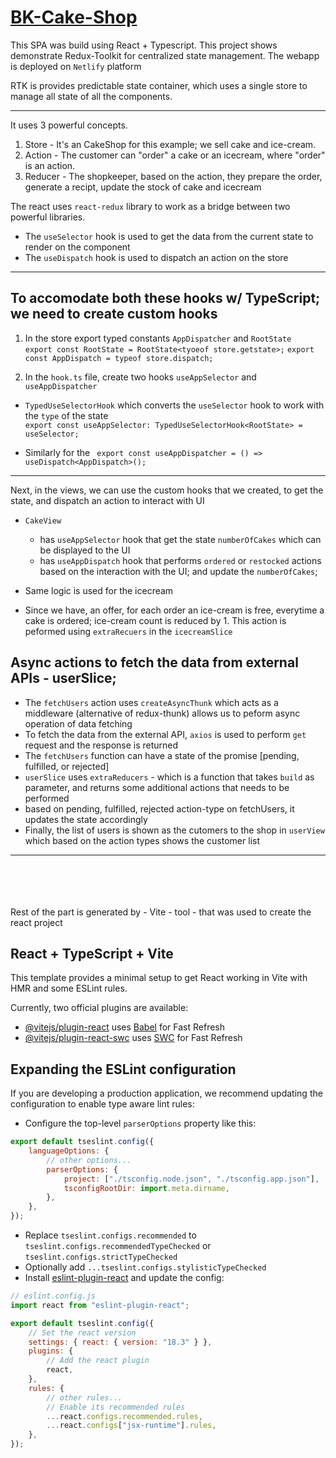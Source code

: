 # [BK-Cake-Shop](https://bk-cake-shop-react-rtk-ts.netlify.app/)

This SPA was build using React + Typescript. This project shows demonstrate Redux-Toolkit for centralized state management. The webapp is deployed on `Netlify` platform

RTK is provides predictable state container, which uses a single store to manage all state of all the components.

---

It uses 3 powerful concepts.

1. Store - It's an CakeShop for this example; we sell cake and ice-cream.
2. Action - The customer can "order" a cake or an icecream, where "order" is an action.
3. Reducer - The shopkeeper, based on the action, they prepare the order, generate a recipt, update the stock of cake and icecream

The react uses `react-redux` library to work as a bridge between two powerful libraries.

-   The `useSelector` hook is used to get the data from the current state to render on the component
-   The `useDispatch` hook is used to dispatch an action on the store

---

## To accomodate both these hooks w/ TypeScript; we need to create custom hooks

1. In the store export typed constants `AppDispatcher` and `RootState`  
   `export const RootState = RootState<tyoeof store.getstate>;`
   `export const AppDispatch = typeof store.dispatch;`

2. In the `hook.ts` file, create two hooks `useAppSelector` and `useAppDispatcher`

-   `TypedUseSelectorHook` which converts the `useSelector` hook to work with the `type` of the state  
    `export const useAppSelector: TypedUseSelectorHook<RootState> = useSelector;`

-   Similarly for the
    ` export const useAppDispatcher = () => useDispatch<AppDispatch>();`

---

Next, in the views, we can use the custom hooks that we created, to get the state, and dispatch an action to interact with UI

-   `CakeView`

    -   has `useAppSelector` hook that get the state `numberOfCakes` which can be displayed to the UI
    -   has `useAppDispatch` hook that performs `ordered` or `restocked` actions based on the interaction with the UI; and update the `numberOfCakes`;

-   Same logic is used for the icecream

-   Since we have, an offer, for each order an ice-cream is free, everytime a cake is ordered; ice-cream count is reduced by 1. This action is peformed using `extraRecuers` in the `icecreamSlice`

## Async actions to fetch the data from external APIs - userSlice;

-   The `fetchUsers` action uses `createAsyncThunk` which acts as a middleware (alternative of redux-thunk) allows us to peform async operation of data fetching
-   To fetch the data from the external API, `axios` is used to perform `get` request and the response is returned
-   The `fetchUsers` function can have a state of the promise [pending, fulfilled, or rejected]
-   `userSlice` uses `extraReducers` - which is a function that takes `build` as parameter, and returns some additional actions that needs to be performed
-   based on pending, fulfilled, rejected action-type on fetchUsers, it updates the state accordingly
-   Finally, the list of users is shown as the cutomers to the shop in `userView` which based on the action types shows the customer list

---

<br/>
<br/>
<br/>
<br/>
Rest of the part is generated by - Vite - tool - that was used to create the react project

## React + TypeScript + Vite

This template provides a minimal setup to get React working in Vite with HMR and some ESLint rules.

Currently, two official plugins are available:

-   [@vitejs/plugin-react](https://github.com/vitejs/vite-plugin-react/blob/main/packages/plugin-react/README.md) uses [Babel](https://babeljs.io/) for Fast Refresh
-   [@vitejs/plugin-react-swc](https://github.com/vitejs/vite-plugin-react-swc) uses [SWC](https://swc.rs/) for Fast Refresh

## Expanding the ESLint configuration

If you are developing a production application, we recommend updating the configuration to enable type aware lint rules:

-   Configure the top-level `parserOptions` property like this:

```js
export default tseslint.config({
    languageOptions: {
        // other options...
        parserOptions: {
            project: ["./tsconfig.node.json", "./tsconfig.app.json"],
            tsconfigRootDir: import.meta.dirname,
        },
    },
});
```

-   Replace `tseslint.configs.recommended` to `tseslint.configs.recommendedTypeChecked` or `tseslint.configs.strictTypeChecked`
-   Optionally add `...tseslint.configs.stylisticTypeChecked`
-   Install [eslint-plugin-react](https://github.com/jsx-eslint/eslint-plugin-react) and update the config:

```js
// eslint.config.js
import react from "eslint-plugin-react";

export default tseslint.config({
    // Set the react version
    settings: { react: { version: "18.3" } },
    plugins: {
        // Add the react plugin
        react,
    },
    rules: {
        // other rules...
        // Enable its recommended rules
        ...react.configs.recommended.rules,
        ...react.configs["jsx-runtime"].rules,
    },
});
```
